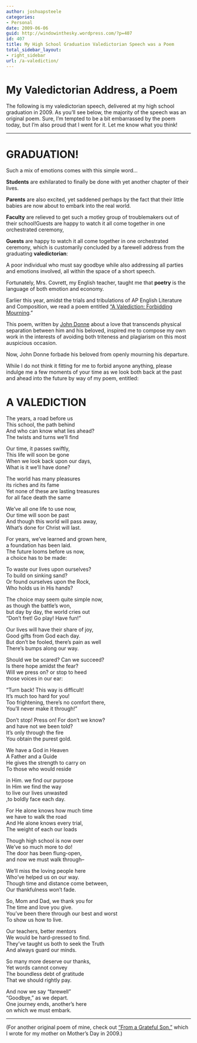 ```yaml
---
author: joshuapsteele
categories:
- Personal
date: 2009-06-06
guid: http://windowinthesky.wordpress.com/?p=407
id: 407
title: My High School Graduation Valedictorian Speech was a Poem
total_sidebar_layout:
- right_sidebar
url: /a-valediction/
---
```


# My Valedictorian Address, a Poem

The following is my valedictorian speech, delivered at my high school graduation in 2009. As you’ll see below, the majority of the speech was an original poem. Sure, I’m tempted to be a bit embarrassed by the poem today, but I’m also proud that I went for it. Let me know what you think!

---

# GRADUATION!

Such a mix of emotions comes with this simple word…

**Students** are exhilarated to finally be done with yet another chapter of their lives.

**Parents** are also excited, yet saddened perhaps by the fact that their little babies are now about to embark into the real world.

**Faculty** are relieved to get such a motley group of troublemakers out of their school!Guests are happy to watch it all come together in one orchestrated ceremony,

**Guests** are happy to watch it all come together in one orchestrated ceremony, which is customarily concluded by a farewell address from the graduating **valedictorian**:

A poor individual who must say goodbye while also addressing all parties and emotions involved, all within the space of a short speech.

Fortunately, Mrs. Covrett, my English teacher, taught me that **poetry** is the language of both emotion and economy.

Earlier this year, amidst the trials and tribulations of AP English Literature and Composition, we read a poem entitled [“A Valediction: Forbidding Mourning](https://www.poetryfoundation.org/poems/44131/a-valediction-forbidding-mourning).”

This poem, written by [John Donne](https://en.wikipedia.org/wiki/John_Donne) about a love that transcends physical separation between him and his beloved, inspired me to compose my own work in the interests of avoiding both triteness and plagiarism on this most auspicious occasion.

Now, John Donne forbade his beloved from openly mourning his departure.

While I do not think it fitting for me to forbid anyone anything, please indulge me a few moments of your time as we look both back at the past and ahead into the future by way of my poem, entitled:

# A VALEDICTION

The years, a road before us  
This school, the path behind  
And who can know what lies ahead?  
The twists and turns we’ll find

Our time, it passes swiftly,  
This life will soon be gone  
When we look back upon our days,  
What is it we’ll have done?

The world has many pleasures  
its riches and its fame  
Yet none of these are lasting treasures  
for all face death the same

We’ve all one life to use now,  
Our time will soon be past  
And though this world will pass away,  
What’s done for Christ will last.

For years, we’ve learned and grown here,  
a foundation has been laid.  
The future looms before us now,  
a choice has to be made:

To waste our lives upon ourselves?  
To build on sinking sand?  
Or found ourselves upon the Rock,  
Who holds us in His hands?

The choice may seem quite simple now,  
as though the battle’s won,  
but day by day, the world cries out  
“Don’t fret! Go play! Have fun!”

Our lives will have their share of joy,  
Good gifts from God each day.  
But don’t be fooled, there’s pain as well  
There’s bumps along our way.

Should we be scared? Can we succeed?  
Is there hope amidst the fear?  
Will we press on? or stop to heed  
those voices in our ear:

“Turn back! This way is difficult!  
It’s much too hard for you!  
Too frightening, there’s no comfort there,  
You’ll never make it through!”

Don’t stop! Press on! For don’t we know?  
and have not we been told?  
It’s only through the fire  
You obtain the purest gold.

We have a God in Heaven  
A Father and a Guide  
He gives the strength to carry on  
To those who would reside

in Him. we find our purpose  
In Him we find the way  
to live our lives unwasted  
,to boldly face each day.

For He alone knows how much time  
we have to walk the road  
And He alone knows every trial,  
The weight of each our loads

Though high school is now over  
We’ve so much more to do!  
The door has been flung-open,  
and now we must walk through–

We’ll miss the loving people here  
Who’ve helped us on our way.  
Though time and distance come between,  
Our thankfulness won’t fade.

So, Mom and Dad, we thank you for  
The time and love you give.  
You’ve been there through our best and worst  
To show us how to live.

Our teachers, better mentors  
We would be hard-pressed to find.  
They’ve taught us both to seek the Truth  
And always guard our minds.

So many more deserve our thanks,  
Yet words cannot convey  
The boundless debt of gratitude  
That we should rightly pay.

And now we say “farewell”  
“Goodbye,” as we depart.  
One journey ends, another’s here  
on which we must embark.

---

(For another original poem of mine, check out [“From a Grateful Son,”](https://joshuapsteele.com/mothers-day-poem/) which I wrote for my mother on Mother’s Day in 2009.)